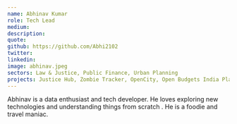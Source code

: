 ```yaml
---
name: Abhinav Kumar
role: Tech Lead
medium:
description:
quote:
github: https://github.com/Abhi2102
twitter:
linkedin:
image: abhinav.jpeg
sectors: Law & Justice, Public Finance, Urban Planning
projects: Justice Hub, Zombie Tracker, OpenCity, Open Budgets India Platform - 2.0, Tracking the implementation of the POCSO Act, Budgets for Justice
---
```


Abhinav is a data enthusiast and tech developer. He loves exploring new technologies and understanding things from scratch . He is a foodie and travel maniac.